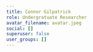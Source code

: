 ```yaml
---
title: Connor Gilpatrick
role: Undergratuate Researcher
avatar_filename: avatar.jpeg
social: []
superuser: false
user_groups: []
---
```

